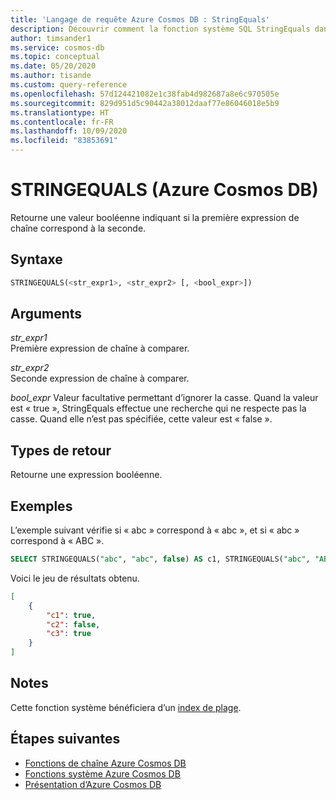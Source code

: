 ```yaml
---
title: 'Langage de requête Azure Cosmos DB : StringEquals'
description: Découvrir comment la fonction système SQL StringEquals dans Azure Cosmos D retourne une valeur booléenne indiquant si la première expression de chaîne correspond à la seconde
author: timsander1
ms.service: cosmos-db
ms.topic: conceptual
ms.date: 05/20/2020
ms.author: tisande
ms.custom: query-reference
ms.openlocfilehash: 57d124421082e1c38fab4d982687a8e6c970505e
ms.sourcegitcommit: 829d951d5c90442a38012daaf77e86046018e5b9
ms.translationtype: HT
ms.contentlocale: fr-FR
ms.lasthandoff: 10/09/2020
ms.locfileid: "83853691"
---
```

# <a name="stringequals-azure-cosmos-db"></a>STRINGEQUALS (Azure Cosmos DB)

 Retourne une valeur booléenne indiquant si la première expression de chaîne correspond à la seconde.  
  
## <a name="syntax"></a>Syntaxe
  
```sql
STRINGEQUALS(<str_expr1>, <str_expr2> [, <bool_expr>])  
```  
  
## <a name="arguments"></a>Arguments
  
*str_expr1*  
   Première expression de chaîne à comparer.  
  
*str_expr2*  
   Seconde expression de chaîne à comparer.  

*bool_expr* Valeur facultative permettant d’ignorer la casse. Quand la valeur est « true », StringEquals effectue une recherche qui ne respecte pas la casse. Quand elle n’est pas spécifiée, cette valeur est « false ».
  
## <a name="return-types"></a>Types de retour
  
  Retourne une expression booléenne.  
  
## <a name="examples"></a>Exemples
  
  L’exemple suivant vérifie si « abc » correspond à « abc », et si « abc » correspond à « ABC ».  
  
```sql
SELECT STRINGEQUALS("abc", "abc", false) AS c1, STRINGEQUALS("abc", "ABC", false) AS c2,  STRINGEQUALS("abc", "ABC", true) AS c3
```  
  
 Voici le jeu de résultats obtenu.  
  
```json
[
    {
        "c1": true,
        "c2": false,
        "c3": true
    }
]
```  

## <a name="remarks"></a>Notes

Cette fonction système bénéficiera d’un [index de plage](index-policy.md#includeexclude-strategy).

## <a name="next-steps"></a>Étapes suivantes

- [Fonctions de chaîne Azure Cosmos DB](sql-query-string-functions.md)
- [Fonctions système Azure Cosmos DB](sql-query-system-functions.md)
- [Présentation d’Azure Cosmos DB](introduction.md)
